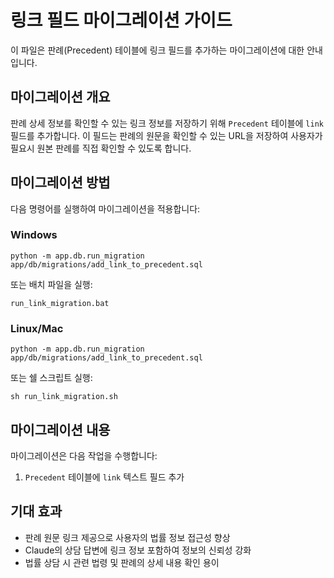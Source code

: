 # 링크 필드 마이그레이션 가이드

이 파일은 판례(Precedent) 테이블에 링크 필드를 추가하는 마이그레이션에 대한 안내입니다.

## 마이그레이션 개요

판례 상세 정보를 확인할 수 있는 링크 정보를 저장하기 위해 `Precedent` 테이블에 `link` 필드를 추가합니다.
이 필드는 판례의 원문을 확인할 수 있는 URL을 저장하여 사용자가 필요시 원본 판례를 직접 확인할 수 있도록 합니다.

## 마이그레이션 방법

다음 명령어를 실행하여 마이그레이션을 적용합니다:

### Windows

```
python -m app.db.run_migration app/db/migrations/add_link_to_precedent.sql
```

또는 배치 파일을 실행:

```
run_link_migration.bat
```

### Linux/Mac

```
python -m app.db.run_migration app/db/migrations/add_link_to_precedent.sql
```

또는 쉘 스크립트 실행:

```
sh run_link_migration.sh
```

## 마이그레이션 내용

마이그레이션은 다음 작업을 수행합니다:

1. `Precedent` 테이블에 `link` 텍스트 필드 추가

## 기대 효과

- 판례 원문 링크 제공으로 사용자의 법률 정보 접근성 향상
- Claude의 상담 답변에 링크 정보 포함하여 정보의 신뢰성 강화
- 법률 상담 시 관련 법령 및 판례의 상세 내용 확인 용이
